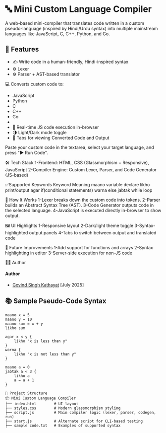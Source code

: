 # 🔤 Mini Custom Language Compiler

A web-based mini-compiler that translates code written in a custom pseudo-language (inspired by Hindi/Urdu syntax) into multiple mainstream languages like JavaScript, C, C++, Python, and Go.

## 🌟 Features
- ✍️ Write code in a human-friendly, Hindi-inspired syntax
- ⚙️ Lexer
- ⚙️ Parser + AST-based translator

💻 Converts custom code to:
  - JavaScript
  - Python
  - C
  - C++
  - Go
  - 
- 🧪 Real-time JS code execution in-browser
- 🌗 Light/Dark mode toggle
- 🧾 Tabs for viewing Converted Code and Output

Paste your custom code in the textarea, select your target language, and press "▶ Run Code".

🛠️ Tech Stack
1-Frontend: HTML, CSS (Glassmorphism + Responsive), JavaScript
2-Compiler Engine: Custom Lexer, Parser, and Code Generator (JS-based)

✅Supported Keywords      Keyword	Meaning
maano	                    variable declare
likho	                    print/output
agar	                    if(conditional statements)
warna	                    else
jabtak	                  while loop

🧪 How It Works
1-Lexer breaks down the custom code into tokens.
2-Parser builds an Abstract Syntax Tree (AST).
3-Code Generator outputs code in the selected language.
4-JavaScript is executed directly in-browser to show output.

🖼️ UI Highlights
1-Responsive layout
2-Dark/light theme toggle
3-Syntax-highlighted output panels
4-Tabs to switch between output and translated code

📌 Future Improvements
1-Add support for functions and arrays
2-Syntax highlighting in editor
3-Server-side execution for non-JS code

👨‍💻 Author
#### Author
- [Govind Singh Kathayat](https://www.linkedin.com/in/govind-singh-kathayat-328a5a257?utm_source=share&utm_campaign=share_via&utm_content=profile&utm_medium=android_app) [July 2025]


## 📚 Sample Pseudo-Code Syntax

```plaintext
maano x = 5
maano y = 10
maano sum = x + y
likho sum

agar x < y {
    likho "x is less than y"
}
warna {
    likho "x is not less than y"
}

maano a = 0
jabtak a < 3 {
    likho a
    a = a + 1
}

📁 Project Structure
📦 Mini Custom Language Compiler
├── index.html        # UI layout
├── styles.css        # Modern glassmorphism styling
├── script.js         # Main compiler logic (lexer, parser, codegen, run)
├── start.js          # Alternate script for CLI-based testing
├── sample code.txt   # Examples of supported syntax





```
